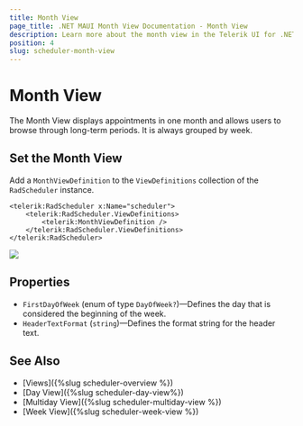 ```yaml
---
title: Month View
page_title: .NET MAUI Month View Documentation - Month View 
description: Learn more about the month view in the Telerik UI for .NET MAUI Scheduler control.
position: 4
slug: scheduler-month-view
---
```


# Month View 

The Month View displays appointments in one month and allows users to browse through long-term periods. It is always grouped by week.

## Set the Month View

Add a `MonthViewDefinition` to the `ViewDefinitions` collection of the `RadScheduler` instance.

```XAML
<telerik:RadScheduler x:Name="scheduler">
    <telerik:RadScheduler.ViewDefinitions>
        <telerik:MonthViewDefinition />
    </telerik:RadScheduler.ViewDefinitions>
</telerik:RadScheduler>
```

![](../images/scheduler-monthview.png)

## Properties

* `FirstDayOfWeek` (enum of type `DayOfWeek?`)&mdash;Defines the day that is considered the beginning of the week.
* `HeaderTextFormat` (`string`)&mdash;Defines the format string for the header text. 

## See Also

- [Views]({%slug scheduler-overview %})
- [Day View]({%slug scheduler-day-view%})
- [Multiday View]({%slug scheduler-multiday-view %})
- [Week View]({%slug scheduler-week-view %})